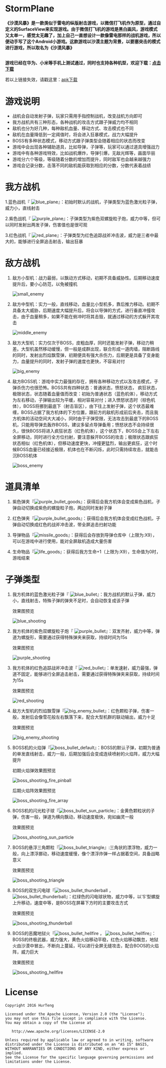 # StormPlane
**《沙漠风暴》是一款类似于雷电的纵版射击游戏，以微信打飞机作为原型，通过自定义的SurfaceView来实现游戏。由于微信打飞机的游戏是黑白画风，游戏模式又太单一，感觉太无趣了，加上自己一直想设计一款像雷电那样的战机游戏，所以便动手写了这个Android小游戏。这款游戏以沙漠主题为背景，以要塞突击的模式进行游戏，所以取名为《沙漠风暴》**

##
**游戏已经在华为、小米等手机上测试通过，同时也支持各种机型，欢迎下载：[点击下载](https://fir.im/an5s)**

若以上链接失效，请戳这里：[apk下载](https://github.com/HurTeng/StormPlane/raw/master/app/app-release.apk)


# 游戏说明

 - 战机会自动发射子弹，玩家只需用手指控制战机，改变战机方向即可
 - 我方战机共有三种形态，各种战机的攻击方式跟子弹威力均不相同
 - 敌机也分为好几种，每种敌机血量、移动方式、攻击模式也不同
 - 敌机在血量降低到一定阈值时，将会进入狂暴模式，战力大幅提升
 - BOSS有多种状态模式，移动方式跟子弹类型会随着相应的状态而改变
 - 游戏中会出现各种辅助道具，比如导弹，子弹等，玩家可以通过道具增强战力
 - 游戏中有各种游戏特效，比如战机爆炸，导弹引爆，无敌光辉等，画面华丽
 - 游戏分六个等级，等级随着分数的增加而提升，同时敌军也会越来越强力
 - 游戏会记录分数，击落不同的敌机能获取到相应的分数，分数代表着战绩

 # 我方战机
 
 1.蓝色战机『 ![blue_plane](img/blue_plane.png)』：初始时默认的战机，子弹类型为蓝色激光粒子弹，威力小，直线射击

2.紫色战机『 ![purple_plane](img/purple_plane.png)』：子弹类型为紫色双螺旋粒子炮，威力中等，但可以同时发射出两发子弹，伤害值也是很可观

3.红色战机『 ![red_plane](img/red_plane.png)』：子弹类型为红色追踪战斧冲击波，威力是三者中最大的，能够进行全屏追击射击，输出狂暴


 # 敌方战机
 1. 敌方小型机：战力最弱，以飘动方式移动，初期不具备威胁性。后期移动速度提升后，要小心防范，以免被撞机

  	![small_enemy](img/small_enemy.png)

 2. 敌方中型机：实力一般，直线移动，血量比小型机多，靠后推力移动。初期不具备太大威胁，后期速度大幅提升后，将会以导弹的方式，进行垂直冲撞攻击，由于血量稍多，如果不能在俯冲时将其击毁，就通过移动的方式躲开其攻击
 
 	![middle_enemy](img/middle_enemy.png)

 3. 敌方大型机：实力仅次于BOSS，皮粗血厚，同时还能发射子弹，移动力稍差。大型机虽然移动缓慢，但一般是成群出现，联合形成一道肉墙，阻断路线的同时，发射出烈焰飘雪弹，初期便具有强大杀伤力，后期更是具备了变身能力，血量提升的同时，发射子弹的速度也更快，不容易对付

 	![big_enemy](img/big_enemy.png)

 4. 敌方BOSS机：游戏中实力最强的存在，拥有各种移动方式以及攻击模式，子弹杀伤力也很恐怖。BOSS共有四种状态：普通状态，愤怒状态， 疯狂状态，极限状态，状态随着血量值而改变：初始为普通状态（蓝色机体），移动方式为左右移动，子弹输出较为平缓，相对容易对付；进入愤怒状态时（棕色机体），BOSS将挪到最底下（射击盲区），由下往上发射子弹，这个状态最难缠，BOSS占据了我方机体的下方位置，跟前方的敌机形成前后夹击，而且我方机体的活动空间大大减小，同时由于子弹受限，无法攻击到最底下的BOSS机，只能用导弹去轰炸BOSS，建议多留点导弹备用；愤怒状态不会持续很久，很快BOSS将进入疯狂状态（红色机体），这个状态下，BOSS会上下左右全屏移动，同时进行全方位扫射，要注意躲开BOSS的攻击；极限状态跟疯狂状态相似（红色机体），但移动速度更快，冲撞更猛烈，输出更疯狂，这个时候BOSS血量已经接近极限，机体也在不断闪烁，此时只需持续攻击，就能击沉BOSS机体

 	![boss_enemy](img/boss_enemy.png)

# 道具清单
 1. 紫色弹夹『![purple_bullet_goods](img/purple_bullet_goods.png)』：获得后会我方机体会变成紫色战机，子弹自动切换成紫色的螺旋粒子炮，两边同时发射子弹
 

 2. 红色弹夹『![purple_bullet_goods](img/red_bullet_goods.png)』：获得后会我方机体会变成红色战机，子弹自动切换成红色的战斧冲击波，带全屏追击扫射功能

 3. 导弹物品『![missile_goods](img/missile_goods.png)』：获得后会存放到导弹仓库中（上限为:X9），可以在游戏中进行使用，能对全屏敌机造成大量伤害

 4. 生命物品『![life_goods](img/life_goods.png)』：获得后我方生命+1（上限为:X9），生命值为0时，游戏结束


# 子弹类型
1. 我方机体的蓝色激光粒子弹『
 ![blue_bullet](img/blue_bullet.png)』：我方战机的默认子弹，威力小，直线射击，特殊子弹的弹夹不足时，会自动恢复成该子弹

	效果图预览

	 ![blue_shooting](img/blue_shooting.jpg)

2. 我方机体的紫色双螺旋粒子炮『 ![purple_bullet](img/purple_bullet.png)』：双发齐射，威力中等，弹道为螺旋形，需要通过获得特殊弹夹来获取，持续时间为15s

	效果图预览
	
	![purple_shooting](img/purple_shooting.gif)



3. 我方机体的红色追踪战斧冲击波『 ![red_bullet](img/red_bullet.png)』：单发速射，威力最强，弹道不固定，能够进行全屏追击射击，需要通过获得特殊弹夹来获取，持续时间为15s

	效果图预览

	![red_shooting](img/red_shooting.gif)
	

4. 敌方大型机的烈焰飘雪弹『![big_enemy_bullet](img/big_enemy_bullet.png)』：红色颗粒子弹，伤害一般，发射后会像雪花般左右飘落下来，配合大型机群的联动输出，威力十足

	效果图预览

	![big_enemy_shooting](img/big_enemy_shooting.gif)

5. BOSS机的火焰弹『![boss_bullet_default](img/boss_bullet_default.png)』：BOSS的默认子弹，初期为普通的单发直线射击，威力一般，后期加强后会变成连续喷射的火焰阵，威力大幅提升

	初期火焰弹效果图预览

	![boss_shooting_fire_pinball](img/boss_shooting_fire_pinball.jpg)

	后期火焰阵效果图预览

	![boss_shooting_fire_array](img/boss_shooting_fire_array.jpg)

6. BOSS机的闪光粒子球『![boss_bullet_sun_particle](img/boss_bullet_sun_particle.png)』：金黄色颗粒状的子弹，伤害一般，弹道为横向飘动，移动速度极快，宛如幽灵一般

	效果图预览

	![boss_shooting_sun_particle](img/boss_shooting_sun_particle.gif)

7. BOSS的悬浮三角颗粒『![boss_bullet_triangle](img/boss_bullet_triangle.png)』:三角状的漂浮物，威力一般，向上漂浮挪动，移动速度缓慢，像个漂浮炸弹一样占据着空间，具备战略意义

	效果图预览

	![boss_shooting_triangle](img/boss_shooting_triangle.jpg)

8. BOSS的双生闪电球『![boss_bullet_thunderball](img/boss_bullet_thunderball_red.png) ，![boss_bullet_thunderball](img/boss_bullet_thunderball_green.png)』：红绿色的闪电球状物，威力中等，以'S'型螺旋上升移动，速度中等，是BOSS在屏幕下方时的主要攻击方式

	效果图预览

	![boss_shooting_thunderball](img/boss_shooting_thunderball.jpg)

9. BOSS的恶魔地狱火『![boss_bullet_hellfire](img/boss_bullet_hellfire_yellow.png) ， ![boss_bullet_hellfire](img/boss_bullet_hellfire_red.png)』：BOSS的终极武器，威力强大，黄色火焰移动平稳，红色火焰移动飘忽，地狱火由沙漠中冒出，不断向上蔓延，可以进行全屏无缝攻击，配合BOOS的火焰阵，威力巨大

	效果图预览

	![boss_shooting_hellfire](img/boss_shooting_hellfire.gif)


# License
```
Copyright 2016 HurTeng

Licensed under the Apache License, Version 2.0 (the "License");
you may not use this file except in compliance with the License.
You may obtain a copy of the License at

   http://www.apache.org/licenses/LICENSE-2.0

Unless required by applicable law or agreed to in writing, software
distributed under the License is distributed on an "AS IS" BASIS,
WITHOUT WARRANTIES OR CONDITIONS OF ANY KIND, either express or implied.
See the License for the specific language governing permissions and
limitations under the License.
```
